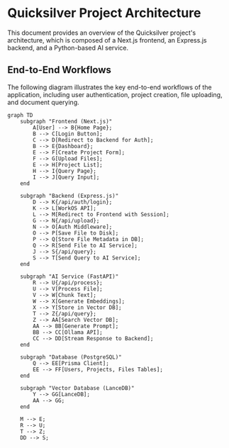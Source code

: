 # Quicksilver Project Architecture

This document provides an overview of the Quicksilver project's architecture, which is composed of a Next.js frontend, an Express.js backend, and a Python-based AI service.

## End-to-End Workflows

The following diagram illustrates the key end-to-end workflows of the application, including user authentication, project creation, file uploading, and document querying.

```mermaid
graph TD
    subgraph "Frontend (Next.js)"
        A[User] --> B{Home Page};
        B --> C[Login Button];
        C --> D[Redirect to Backend for Auth];
        B --> E{Dashboard};
        E --> F[Create Project Form];
        F --> G[Upload Files];
        E --> H[Project List];
        H --> I{Query Page};
        I --> J[Query Input];
    end

    subgraph "Backend (Express.js)"
        D --> K{/api/auth/login};
        K --> L[WorkOS API];
        L --> M[Redirect to Frontend with Session];
        G --> N{/api/upload};
        N --> O[Auth Middleware];
        O --> P[Save File to Disk];
        P --> Q[Store File Metadata in DB];
        Q --> R[Send File to AI Service];
        J --> S{/api/query};
        S --> T[Send Query to AI Service];
    end

    subgraph "AI Service (FastAPI)"
        R --> U{/api/process};
        U --> V[Process File];
        V --> W[Chunk Text];
        W --> X[Generate Embeddings];
        X --> Y[Store in Vector DB];
        T --> Z{/api/query};
        Z --> AA[Search Vector DB];
        AA --> BB[Generate Prompt];
        BB --> CC[Ollama API];
        CC --> DD[Stream Response to Backend];
    end

    subgraph "Database (PostgreSQL)"
        Q --> EE[Prisma Client];
        EE --> FF[Users, Projects, Files Tables];
    end

    subgraph "Vector Database (LanceDB)"
        Y --> GG[LanceDB];
        AA --> GG;
    end

    M --> E;
    R --> U;
    T --> Z;
    DD --> S;
